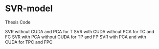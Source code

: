 # SVR-model
Thesis Code

SVR without CUDA and PCA for T
SVR with CUDA without PCA for TC and FC
SVR with PCA without CUDA for TP and FP
SVR with PCA and with CUDA for TPC and FPC
